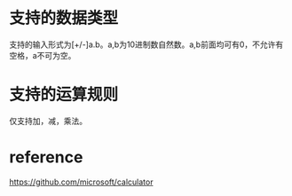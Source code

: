 # 支持的数据类型

支持的输入形式为[+/-]a.b。a,b为10进制数自然数。a,b前面均可有0，不允许有空格，a不可为空。

# 支持的运算规则

仅支持加，减，乘法。

# reference
https://github.com/microsoft/calculator
